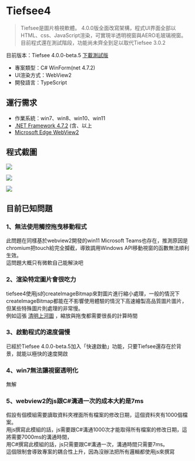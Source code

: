 # Tiefsee4
> Tiefsee是圖片檢視軟體。 4.0.0版全面改寫架構，程式UI界面全部以HTML、css、JavaScript渲染，可實現半透明視窗與AERO毛玻璃視窗。目前程式還在測試階段，功能尚未齊全到足以取代Tiefsee 3.0.2

目前版本：Tiefsee 4.0.0-beta.5
[下載測試版](https://github.com/hbl917070/tiefsee4/releases)

- 專案類型：C# WinForm(net 4.7.2)
- UI渲染方式：WebView2
- 開發語言：TypeScript 

## 運行需求
- 作業系統：win7、win8、win10、win11
- [.NET Framework 4.7.2](https://dotnet.microsoft.com/download/dotnet-framework/net472) (含、以上
- [Microsoft Edge WebView2](https://developer.microsoft.com/microsoft-edge/webview2/)



## 程式截圖

![](https://cdn.discordapp.com/attachments/803673073621401633/917208044578951229/2021-12-06_07-56-44.jpg)

![](https://cdn.discordapp.com/attachments/803673073621401633/917208044847366223/2021-12-06_08-04-22.jpg)

![](https://cdn.discordapp.com/attachments/803673073621401633/917208044360830986/2021-12-06_07-53-54.jpg)


## 目前已知問題

### 1、無法使用觸控拖曳移動程式
此問題在同樣基於webview2開發的win11 Microsoft Teams也存在，推測原因是chromium把touch給完全攔截，導致調用Windows API移動視窗的函數無法順利生效。<br>
這問題大概只有微軟自己能解決吧

### 2、渲染特定圖片會很吃力
tiefsee4使用js的createImageBitmap來對圖片進行縮小處理，一般的情況下createImageBitmap都能在不影響使用體驗的情況下高速繪製高品質圖片圖片，但某些特殊圖片則處理的非常慢。<br>
例如這張 [清明上河圖](https://mega.nz/file/hcB3GQSC#yL0WAQEvqVn5B1d3Zpp7Nt3IYjMQ5faJcTsfp_gwc10) ，縮放與拖曳都需要很長的計算時間


### 3、啟動程式的速度偏慢
已經於Tiefsee 4.0.0-beta.5加入「快速啟動」功能，只要Tiefsee還存在於背景，就能以極快的速度開啟


### 4、win7無法讓視窗透明化
無解

### 5、webview2的js跟C#溝通一次的成本大約是7ms
假設有個模組需要讀取資料夾裡面所有檔案的修改日期，這個資料夾有1000個檔案。<br>
用js撰寫此模組的話，js需要跟C#溝通1000次才能取得所有檔案的修改日期，這將需要7000ms的溝通時間，<br>
用C#撰寫此模組的話，js只需要跟C#溝通一次，溝通時間只需要7ms。<br>
這個限制會導致專案的耦合性上升，因為沒辦法把所有邏輯都使用js來撰寫

